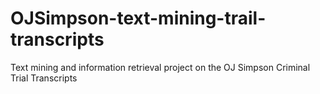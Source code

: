# OJSimpson-text-mining-trail-transcripts
Text mining and information retrieval project on the OJ Simpson Criminal Trial Transcripts
